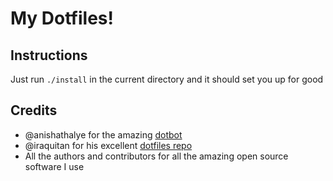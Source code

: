 # My Dotfiles!

## Instructions

Just run `./install` in the current directory and it should set you up for good

## Credits

- @anishathalye for the amazing [dotbot](https://github.com/anishathalye/dotbot)
- @iraquitan for his excellent [dotfiles repo](https://github.com/iraquitan/iraquitan-dotfiles)
- All the authors and contributors for all the amazing open source software I use
